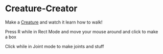 # Creature-Creator
Make a [Creature](https://bobingstern.github.io/Creature-Creator/) and watch it learn how to walk!

Press R while in Rect Mode and move your mouse around and click to make a box

Click while in Joint mode to make joints and stuff
